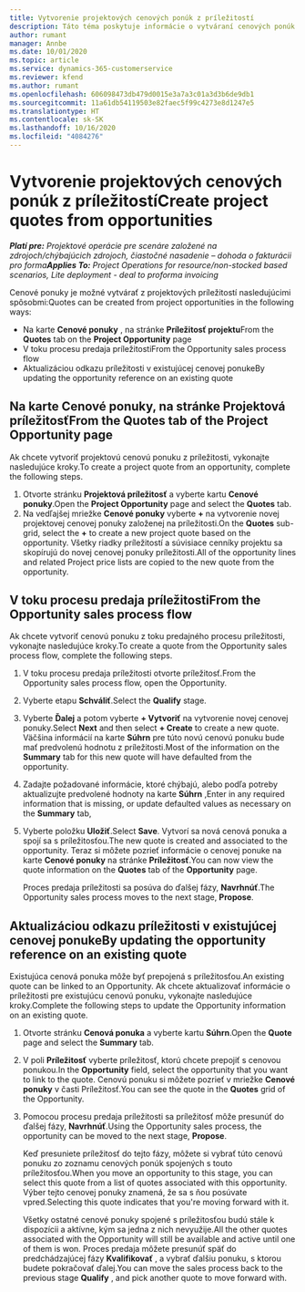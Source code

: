 ```yaml
---
title: Vytvorenie projektových cenových ponúk z príležitostí
description: Táto téma poskytuje informácie o vytváraní cenových ponúk projektu z príležitostí.
author: rumant
manager: Annbe
ms.date: 10/01/2020
ms.topic: article
ms.service: dynamics-365-customerservice
ms.reviewer: kfend
ms.author: rumant
ms.openlocfilehash: 606098473db479d0015e3a7a3c01a3d3b6de9db1
ms.sourcegitcommit: 11a61db54119503e82faec5f99c4273e8d1247e5
ms.translationtype: HT
ms.contentlocale: sk-SK
ms.lasthandoff: 10/16/2020
ms.locfileid: "4084276"
---
```

# <a name="create-project-quotes-from-opportunities"></a><span data-ttu-id="ec224-103">Vytvorenie projektových cenových ponúk z príležitostí</span><span class="sxs-lookup"><span data-stu-id="ec224-103">Create project quotes from opportunities</span></span>

<span data-ttu-id="ec224-104">_**Platí pre:** Projektové operácie pre scenáre založené na zdrojoch/chýbajúcich zdrojoch, čiastočné nasadenie – dohoda o fakturácii pro forma_</span><span class="sxs-lookup"><span data-stu-id="ec224-104">_**Applies To:** Project Operations for resource/non-stocked based scenarios, Lite deployment - deal to proforma invoicing_</span></span>

<span data-ttu-id="ec224-105">Cenové ponuky je možné vytvárať z projektových príležitostí nasledujúcimi spôsobmi:</span><span class="sxs-lookup"><span data-stu-id="ec224-105">Quotes can be created from project opportunities in the following ways:</span></span>

- <span data-ttu-id="ec224-106">Na karte **Cenové ponuky** , na stránke **Príležitosť projektu**</span><span class="sxs-lookup"><span data-stu-id="ec224-106">From the **Quotes** tab on the **Project Opportunity** page</span></span>
- <span data-ttu-id="ec224-107">V toku procesu predaja príležitosti</span><span class="sxs-lookup"><span data-stu-id="ec224-107">From the Opportunity sales process flow</span></span>
- <span data-ttu-id="ec224-108">Aktualizáciou odkazu príležitosti v existujúcej cenovej ponuke</span><span class="sxs-lookup"><span data-stu-id="ec224-108">By updating the opportunity reference on an existing quote</span></span>

## <a name="from-the-quotes-tab-of-the-project-opportunity-page"></a><span data-ttu-id="ec224-109">Na karte Cenové ponuky, na stránke Projektová príležitosť</span><span class="sxs-lookup"><span data-stu-id="ec224-109">From the Quotes tab of the Project Opportunity page</span></span>

<span data-ttu-id="ec224-110">Ak chcete vytvoriť projektovú cenovú ponuku z príležitosti, vykonajte nasledujúce kroky.</span><span class="sxs-lookup"><span data-stu-id="ec224-110">To create a project quote from an opportunity, complete the following steps.</span></span>

1. <span data-ttu-id="ec224-111">Otvorte stránku **Projektová príležitosť** a vyberte kartu **Cenové ponuky**.</span><span class="sxs-lookup"><span data-stu-id="ec224-111">Open the **Project Opportunity** page and select the **Quotes** tab.</span></span> 
2. <span data-ttu-id="ec224-112">Na vedľajšej mriežke **Cenové ponuky** vyberte **+** na vytvorenie novej projektovej cenovej ponuky založenej na príležitosti.</span><span class="sxs-lookup"><span data-stu-id="ec224-112">On the **Quotes** sub-grid, select the **+** to create a new project quote based on the opportunity.</span></span> <span data-ttu-id="ec224-113">Všetky riadky príležitostí a súvisiace cenníky projektu sa skopírujú do novej cenovej ponuky príležitosti.</span><span class="sxs-lookup"><span data-stu-id="ec224-113">All of the opportunity lines and related Project price lists are copied to the new quote from the opportunity.</span></span>

## <a name="from-the-opportunity-sales-process-flow"></a><span data-ttu-id="ec224-114">V toku procesu predaja príležitosti</span><span class="sxs-lookup"><span data-stu-id="ec224-114">From the Opportunity sales process flow</span></span>

<span data-ttu-id="ec224-115">Ak chcete vytvoriť cenovú ponuku z toku predajného procesu príležitosti, vykonajte nasledujúce kroky.</span><span class="sxs-lookup"><span data-stu-id="ec224-115">To create a quote from the Opportunity sales process flow, complete the following steps.</span></span>

1. <span data-ttu-id="ec224-116">V toku procesu predaja príležitosti otvorte príležitosť.</span><span class="sxs-lookup"><span data-stu-id="ec224-116">From the Opportunity sales process flow, open the Opportunity.</span></span>
2. <span data-ttu-id="ec224-117">Vyberte etapu **Schváliť**.</span><span class="sxs-lookup"><span data-stu-id="ec224-117">Select the **Qualify** stage.</span></span> 
3. <span data-ttu-id="ec224-118">Vyberte **Ďalej** a potom vyberte **+ Vytvoriť** na vytvorenie novej cenovej ponuky.</span><span class="sxs-lookup"><span data-stu-id="ec224-118">Select **Next** and then select **+ Create** to create a new quote.</span></span> <span data-ttu-id="ec224-119">Väčšina informácií na karte **Súhrn** pre túto novú cenovú ponuku bude mať predvolenú hodnotu z príležitosti.</span><span class="sxs-lookup"><span data-stu-id="ec224-119">Most of the information on the **Summary** tab for this new quote will have defaulted from the opportunity.</span></span> 
4. <span data-ttu-id="ec224-120">Zadajte požadované informácie, ktoré chýbajú, alebo podľa potreby aktualizujte predvolené hodnoty na karte **Súhrn** ,</span><span class="sxs-lookup"><span data-stu-id="ec224-120">Enter in any required information that is missing, or update defaulted values as necessary on the **Summary** tab,</span></span>
5. <span data-ttu-id="ec224-121">Vyberte položku **Uložiť**.</span><span class="sxs-lookup"><span data-stu-id="ec224-121">Select **Save**.</span></span> <span data-ttu-id="ec224-122">Vytvorí sa nová cenová ponuka a spojí sa s príležitosťou.</span><span class="sxs-lookup"><span data-stu-id="ec224-122">The new quote is created and associated to the opportunity.</span></span> <span data-ttu-id="ec224-123">Teraz si môžete pozrieť informácie o cenovej ponuke na karte **Cenové ponuky** na stránke **Príležitosť**.</span><span class="sxs-lookup"><span data-stu-id="ec224-123">You can now view the quote information on the **Quotes** tab of the **Opportunity** page.</span></span> 

   <span data-ttu-id="ec224-124">Proces predaja príležitosti sa posúva do ďalšej fázy, **Navrhnúť**.</span><span class="sxs-lookup"><span data-stu-id="ec224-124">The Opportunity sales process moves to the next stage, **Propose**.</span></span>


## <a name="by-updating-the-opportunity-reference-on-an-existing-quote"></a><span data-ttu-id="ec224-125">Aktualizáciou odkazu príležitosti v existujúcej cenovej ponuke</span><span class="sxs-lookup"><span data-stu-id="ec224-125">By updating the opportunity reference on an existing quote</span></span>

<span data-ttu-id="ec224-126">Existujúca cenová ponuka môže byť prepojená s príležitosťou.</span><span class="sxs-lookup"><span data-stu-id="ec224-126">An existing quote can be linked to an Opportunity.</span></span> <span data-ttu-id="ec224-127">Ak chcete aktualizovať informácie o príležitosti pre existujúcu cenovú ponuku, vykonajte nasledujúce kroky.</span><span class="sxs-lookup"><span data-stu-id="ec224-127">Complete the following steps to update the Opportunity information on an existing quote.</span></span>

1. <span data-ttu-id="ec224-128">Otvorte stránku **Cenová ponuka** a vyberte kartu **Súhrn**.</span><span class="sxs-lookup"><span data-stu-id="ec224-128">Open the **Quote** page and select the **Summary** tab.</span></span>
2. <span data-ttu-id="ec224-129">V poli **Príležitosť** vyberte príležitosť, ktorú chcete prepojiť s cenovou ponukou.</span><span class="sxs-lookup"><span data-stu-id="ec224-129">In the **Opportunity** field, select the opportunity that you want to link to the quote.</span></span> <span data-ttu-id="ec224-130">Cenovú ponuku si môžete pozrieť v mriežke **Cenové ponuky** v časti Príležitosť.</span><span class="sxs-lookup"><span data-stu-id="ec224-130">You can see the quote in the **Quotes** grid of the Opportunity.</span></span> 
3. <span data-ttu-id="ec224-131">Pomocou procesu predaja príležitosti sa príležitosť môže presunúť do ďalšej fázy, **Navrhnúť**.</span><span class="sxs-lookup"><span data-stu-id="ec224-131">Using the Opportunity sales process, the opportunity can be moved to the next stage, **Propose**.</span></span> 

   <span data-ttu-id="ec224-132">Keď presuniete príležitosť do tejto fázy, môžete si vybrať túto cenovú ponuku zo zoznamu cenových ponúk spojených s touto príležitosťou.</span><span class="sxs-lookup"><span data-stu-id="ec224-132">When you move an opportunity to this stage, you can select this quote from a list of quotes associated with this opportunity.</span></span> <span data-ttu-id="ec224-133">Výber tejto cenovej ponuky znamená, že sa s ňou posúvate vpred.</span><span class="sxs-lookup"><span data-stu-id="ec224-133">Selecting this quote indicates that you're moving forward with it.</span></span>

   <span data-ttu-id="ec224-134">Všetky ostatné cenové ponuky spojené s príležitosťou budú stále k dispozícii a aktívne, kým sa jedna z nich nevyužije.</span><span class="sxs-lookup"><span data-stu-id="ec224-134">All the other quotes associated with the Opportunity will still be available and active until one of them is won.</span></span> <span data-ttu-id="ec224-135">Proces predaja môžete presunúť späť do predchádzajúcej fázy **Kvalifikovať** , a vybrať ďalšiu ponuku, s ktorou budete pokračovať ďalej.</span><span class="sxs-lookup"><span data-stu-id="ec224-135">You can move the sales process back to the previous stage **Qualify** , and pick another quote to move forward with.</span></span>
